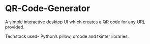 # QR-Code-Generator
A simple interactive desktop UI which creates a QR code for any URL provided. 


Techstack used- Python’s pillow, qrcode and tkinter libraries.
